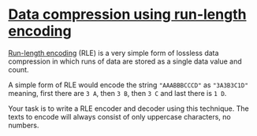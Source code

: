 # [Data compression using run-length encoding](https://www.codewars.com/kata/data-compression-using-run-length-encoding "https://www.codewars.com/kata/578bf2d8daa01a4ee8000046")

[Run-length encoding](https://en.wikipedia.org/wiki/Run-length_encoding) (RLE) is a very simple form of lossless data
compression in which runs of data are stored as a single data value and count.

A simple form of RLE would encode the string `"AAABBBCCCD"` as `"3A3B3C1D"` meaning, first there are `3 A`, then `3 B`,
then `3 C` and last there is `1 D`.

Your task is to write a RLE encoder and decoder using this technique. The texts to encode will always consist of only
uppercase characters, no numbers.